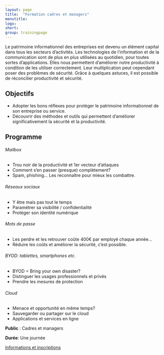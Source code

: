 ```yaml
---
layout: page
title:  "Formation cadres et managers"
menutitle:
logo:
short:
group: trainingpage
---
```

Le patrimoine informationnel des entreprises est devenu un élément capital dans tous les secteurs d’activités. Les technologies de l’information et de la communication sont de plus en plus utilisées au quotidien, pour toutes sortes d’applications. Elles nous permettent d’améliorer notre productivité à condition de les utiliser correctement. Leur multiplication peut cependant poser des problèmes de sécurité. Grâce à quelques astuces, il est possible de réconcilier productivité et sécurité.

## Objectifs

* Adopter les bons réflexes pour protéger le patrimoine informationnel de son entreprise ou service.
* Découvrir des méthodes et outils qui permettent d’améliorer significativement la sécurité et la productivité.

## Programme

###### Mailbox

* Trou noir de la productivité et 1er vecteur d’attaques
* Comment s’en passer (presque) complètement?
* Spam, phishing… Les reconnaître pour mieux les combattre.

###### Réseaux sociaux

* Y être mais pas tout le temps
* Paramétrer sa visibilité / confidentialité
* Protéger son identité numérique

###### Mots de passe
* Les perdre et les retrouver coûte 400€ par employé chaque année...
* Réduire les coûts et améliorer la sécurité, c’est possible.

###### BYOD: tablettes, smartphones etc.

* BYOD = Bring your own disaster?
* Distinguer les usages professionnels et privés
* Prendre les mesures de protection

###### Cloud

* Menace et opportunité en même temps?
* Sauvegarder ou partager sur le cloud
* Applications et services en ligne

**Public** : Cadres et managers

**Durée**: Une journée

[Informations et inscriptions](mailto:services@cases.lu?subject=Formation%20CASES)
